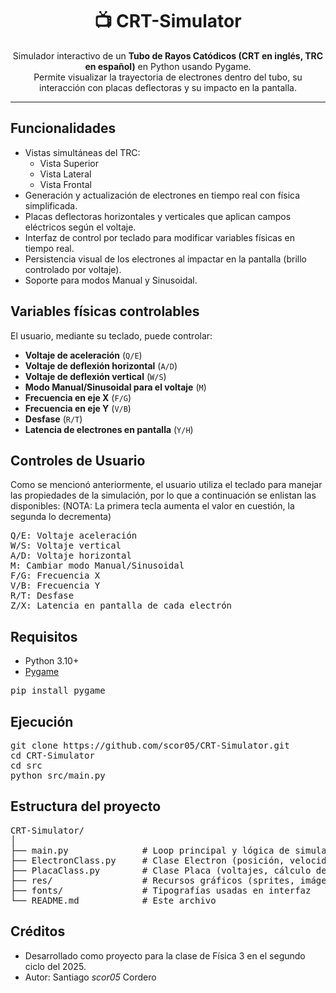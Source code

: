 <h1 align="center">📺 CRT-Simulator</h1>

<p align="center">
Simulador interactivo de un <b>Tubo de Rayos Catódicos (CRT en inglés, TRC en español)</b> en Python usando Pygame.<br>
Permite visualizar la trayectoria de electrones dentro del tubo, su interacción con placas deflectoras y su impacto en la pantalla.
</p>

<hr>

<h2>Funcionalidades</h2>
<ul>
  <li>Vistas simultáneas del TRC:
    <ul>
      <li>Vista Superior</li>
      <li>Vista Lateral</li>
      <li>Vista Frontal</li>
    </ul>
  </li>
  <li>Generación y actualización de electrones en tiempo real con física simplificada.</li>
  <li>Placas deflectoras horizontales y verticales que aplican campos eléctricos según el voltaje.</li>
  <li>Interfaz de control por teclado para modificar variables físicas en tiempo real.</li>
  <li>Persistencia visual de los electrones al impactar en la pantalla (brillo controlado por voltaje).</li>
  <li>Soporte para modos Manual y Sinusoidal.</li>
</ul>

<h2>Variables físicas controlables</h2>
<p>El usuario, mediante su teclado, puede controlar:</p>
<ul>
  <li><b>Voltaje de aceleración</b> (<code>Q/E</code>)</li>
  <li><b>Voltaje de deflexión horizontal</b> (<code>A/D</code>)</li>
  <li><b>Voltaje de deflexión vertical</b> (<code>W/S</code>)</li>
  <li><b>Modo Manual/Sinusoidal para el voltaje</b> (<code>M</code>)</li>
  <li><b>Frecuencia en eje X</b> (<code>F/G</code>)</li>
  <li><b>Frecuencia en eje Y</b> (<code>V/B</code>)</li>
  <li><b>Desfase</b> (<code>R/T</code>)</li>
  <li><b>Latencia de electrones en pantalla</b> (<code>Y/H</code>)</li>
</ul>

<h2>Controles de Usuario</h2>
Como se mencionó anteriormente, el usuario utiliza el teclado para manejar las propiedades de la simulación, por lo que a continuación se enlistan las disponibles:
(NOTA: La primera tecla aumenta el valor en cuestión, la segunda lo decrementa)
<pre>
Q/E: Voltaje aceleración
W/S: Voltaje vertical
A/D: Voltaje horizontal
M: Cambiar modo Manual/Sinusoidal
F/G: Frecuencia X
V/B: Frecuencia Y
R/T: Desfase
Z/X: Latencia en pantalla de cada electrón
</pre>

<h2>Requisitos</h2>
<ul>
  <li>Python 3.10+</li>
  <li><a href="https://www.pygame.org/">Pygame</a></li>
</ul>
<pre>
pip install pygame
</pre>

<h2>Ejecución</h2>
<pre>
git clone https://github.com/scor05/CRT-Simulator.git
cd CRT-Simulator
cd src
python src/main.py
</pre>

<h2>Estructura del proyecto</h2>
<pre>
CRT-Simulator/
│
├── main.py              # Loop principal y lógica de simulación
├── ElectronClass.py     # Clase Electron (posición, velocidad, dibujo)
├── PlacaClass.py        # Clase Placa (voltajes, cálculo de fuerza)
├── res/                 # Recursos gráficos (sprites, imágenes)
├── fonts/               # Tipografías usadas en interfaz
└── README.md            # Este archivo
</pre>

<h2>Créditos</h2>
<ul>
  <li>Desarrollado como proyecto para la clase de Física 3 en el segundo ciclo del 2025.</li>
  <li>Autor: Santiago <i>scor05</i> Cordero</li>
</ul>
